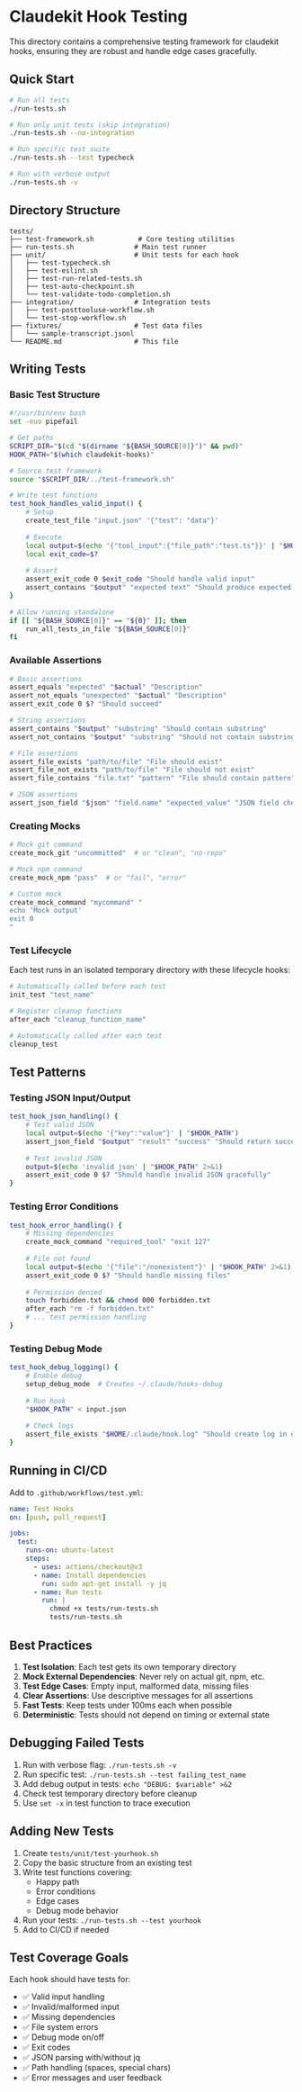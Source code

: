 # Claudekit Hook Testing

This directory contains a comprehensive testing framework for claudekit hooks, ensuring they are robust and handle edge cases gracefully.

## Quick Start

```bash
# Run all tests
./run-tests.sh

# Run only unit tests (skip integration)
./run-tests.sh --no-integration

# Run specific test suite
./run-tests.sh --test typecheck

# Run with verbose output
./run-tests.sh -v
```

## Directory Structure

```
tests/
├── test-framework.sh           # Core testing utilities
├── run-tests.sh               # Main test runner
├── unit/                      # Unit tests for each hook
│   ├── test-typecheck.sh
│   ├── test-eslint.sh
│   ├── test-run-related-tests.sh
│   ├── test-auto-checkpoint.sh
│   └── test-validate-todo-completion.sh
├── integration/               # Integration tests
│   ├── test-posttooluse-workflow.sh
│   └── test-stop-workflow.sh
├── fixtures/                  # Test data files
│   └── sample-transcript.jsonl
└── README.md                  # This file
```

## Writing Tests

### Basic Test Structure

```bash
#!/usr/bin/env bash
set -euo pipefail

# Get paths
SCRIPT_DIR="$(cd "$(dirname "${BASH_SOURCE[0]}")" && pwd)"
HOOK_PATH="$(which claudekit-hooks)"

# Source test framework
source "$SCRIPT_DIR/../test-framework.sh"

# Write test functions
test_hook_handles_valid_input() {
    # Setup
    create_test_file "input.json" '{"test": "data"}'
    
    # Execute
    local output=$(echo '{"tool_input":{"file_path":"test.ts"}}' | "$HOOK_PATH" run typecheck 2>&1)
    local exit_code=$?
    
    # Assert
    assert_exit_code 0 $exit_code "Should handle valid input"
    assert_contains "$output" "expected text" "Should produce expected output"
}

# Allow running standalone
if [[ "${BASH_SOURCE[0]}" == "${0}" ]]; then
    run_all_tests_in_file "${BASH_SOURCE[0]}"
fi
```

### Available Assertions

```bash
# Basic assertions
assert_equals "expected" "$actual" "Description"
assert_not_equals "unexpected" "$actual" "Description"
assert_exit_code 0 $? "Should succeed"

# String assertions
assert_contains "$output" "substring" "Should contain substring"
assert_not_contains "$output" "substring" "Should not contain substring"

# File assertions
assert_file_exists "path/to/file" "File should exist"
assert_file_not_exists "path/to/file" "File should not exist"
assert_file_contains "file.txt" "pattern" "File should contain pattern"

# JSON assertions
assert_json_field "$json" "field.name" "expected_value" "JSON field check"
```

### Creating Mocks

```bash
# Mock git command
create_mock_git "uncommitted"  # or "clean", "no-repo"

# Mock npm command
create_mock_npm "pass"  # or "fail", "error"

# Custom mock
create_mock_command "mycommand" "
echo 'Mock output'
exit 0
"
```

### Test Lifecycle

Each test runs in an isolated temporary directory with these lifecycle hooks:

```bash
# Automatically called before each test
init_test "test_name"

# Register cleanup functions
after_each "cleanup_function_name"

# Automatically called after each test
cleanup_test
```

## Test Patterns

### Testing JSON Input/Output

```bash
test_hook_json_handling() {
    # Test valid JSON
    local output=$(echo '{"key":"value"}' | "$HOOK_PATH")
    assert_json_field "$output" "result" "success" "Should return success"
    
    # Test invalid JSON
    output=$(echo 'invalid json' | "$HOOK_PATH" 2>&1)
    assert_exit_code 0 $? "Should handle invalid JSON gracefully"
}
```

### Testing Error Conditions

```bash
test_hook_error_handling() {
    # Missing dependencies
    create_mock_command "required_tool" "exit 127"
    
    # File not found
    local output=$(echo '{"file":"/nonexistent"}' | "$HOOK_PATH" 2>&1)
    assert_exit_code 0 $? "Should handle missing files"
    
    # Permission denied
    touch forbidden.txt && chmod 000 forbidden.txt
    after_each "rm -f forbidden.txt"
    # ... test permission handling
}
```

### Testing Debug Mode

```bash
test_hook_debug_logging() {
    # Enable debug
    setup_debug_mode  # Creates ~/.claude/hooks-debug
    
    # Run hook
    "$HOOK_PATH" < input.json
    
    # Check logs
    assert_file_exists "$HOME/.claude/hook.log" "Should create log in debug mode"
}
```

## Running in CI/CD

Add to `.github/workflows/test.yml`:

```yaml
name: Test Hooks
on: [push, pull_request]

jobs:
  test:
    runs-on: ubuntu-latest
    steps:
      - uses: actions/checkout@v3
      - name: Install dependencies
        run: sudo apt-get install -y jq
      - name: Run tests
        run: |
          chmod +x tests/run-tests.sh
          tests/run-tests.sh
```

## Best Practices

1. **Test Isolation**: Each test gets its own temporary directory
2. **Mock External Dependencies**: Never rely on actual git, npm, etc.
3. **Test Edge Cases**: Empty input, malformed data, missing files
4. **Clear Assertions**: Use descriptive messages for all assertions
5. **Fast Tests**: Keep tests under 100ms each when possible
6. **Deterministic**: Tests should not depend on timing or external state

## Debugging Failed Tests

1. Run with verbose flag: `./run-tests.sh -v`
2. Run specific test: `./run-tests.sh --test failing_test_name`
3. Add debug output in tests: `echo "DEBUG: $variable" >&2`
4. Check test temporary directory before cleanup
5. Use `set -x` in test function to trace execution

## Adding New Tests

1. Create `tests/unit/test-yourhook.sh`
2. Copy the basic structure from an existing test
3. Write test functions covering:
   - Happy path
   - Error conditions
   - Edge cases
   - Debug mode behavior
4. Run your tests: `./run-tests.sh --test yourhook`
5. Add to CI/CD if needed

## Test Coverage Goals

Each hook should have tests for:
- ✅ Valid input handling
- ✅ Invalid/malformed input
- ✅ Missing dependencies
- ✅ File system errors
- ✅ Debug mode on/off
- ✅ Exit codes
- ✅ JSON parsing with/without jq
- ✅ Path handling (spaces, special chars)
- ✅ Error messages and user feedback
